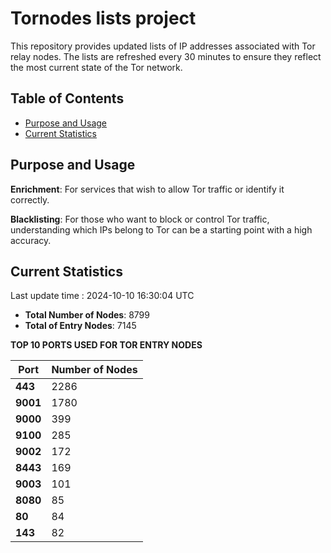 # Tornodes lists project

This repository provides updated lists of IP addresses associated with Tor relay nodes. The lists are refreshed every 30 minutes to ensure they reflect the most current state of the Tor network.

## Table of Contents

- [Purpose and Usage](#purpose-and-usage)
- [Current Statistics](#current-statistics)


## Purpose and Usage

**Enrichment**: For services that wish to allow Tor traffic or identify it correctly.

**Blacklisting**: For those who want to block or control Tor traffic, understanding which IPs belong to Tor can be a starting point with a high accuracy.

## Current Statistics

Last update time : 2024-10-10 16:30:04 UTC

- **Total Number of Nodes**: 8799
- **Total of Entry Nodes**: 7145

**TOP 10 PORTS USED FOR TOR ENTRY NODES**

| **Port** | **Number of Nodes** |
|------|-----------------|
| **443**   | 2286  |
| **9001**   | 1780  |
| **9000**   | 399  |
| **9100**   | 285  |
| **9002**   | 172  |
| **8443**   | 169  |
| **9003**   | 101  |
| **8080**   | 85  |
| **80**   | 84  |
| **143**   | 82  |

